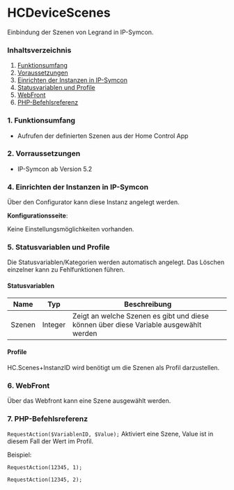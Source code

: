 # HCDeviceScenes
Einbindung der Szenen von Legrand in IP-Symcon.

### Inhaltsverzeichnis

1. [Funktionsumfang](#1-funktionsumfang)
2. [Voraussetzungen](#2-voraussetzungen)
3. [Einrichten der Instanzen in IP-Symcon](#4-einrichten-der-instanzen-in-ip-symcon)
5. [Statusvariablen und Profile](#5-statusvariablen-und-profile)
6. [WebFront](#6-webfront)
7. [PHP-Befehlsreferenz](#7-php-befehlsreferenz)

### 1. Funktionsumfang

* Aufrufen der definierten Szenen aus der Home Control App

### 2. Vorraussetzungen

- IP-Symcon ab Version 5.2

### 4. Einrichten der Instanzen in IP-Symcon

Über den Configurator kann diese Instanz angelegt werden.

__Konfigurationsseite__:

Keine Einstellungsmöglichkeiten vorhanden.

### 5. Statusvariablen und Profile

Die Statusvariablen/Kategorien werden automatisch angelegt. Das Löschen einzelner kann zu Fehlfunktionen führen.

#### Statusvariablen

Name   | Typ     | Beschreibung
------ | ------- | ------------
Szenen|Integer| Zeigt an welche Szenen es gibt und diese können über diese Variable ausgewählt werden

#### Profile

HC.Scenes+InstanzID wird benötigt um die Szenen als Profil darzustellen.

### 6. WebFront

Über das Webfront kann eine Szene ausgewählt werden.

### 7. PHP-Befehlsreferenz

`RequestAction($VariablenID, $Value);`
Aktiviert eine Szene, Value ist in diesem Fall der Wert im Profil.

Beispiel:

`RequestAction(12345, 1);`

`RequestAction(12345, 2);`